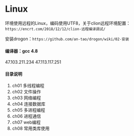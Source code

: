 # Linux

环境使用远程的Linux，编码使用UTF8，关于clion远程环境配置：`https://encrt.com/2018/12/12/clion-远程编译调试/`

安装drogon：`https://github.com/an-tao/drogon/wiki/02-安装`

#### 编译器：gcc 4.8
47.103.211.234
47.113.117.251

#### 目录说明
1. ch01 多线程编程
2. ch02 文件操作
3. ch03 网络编程
4. ch04 连接数据库
5. ch05 多进程编程
6. ch06 进程通信
7. ch07 web编程
8. ch08 常用类库使用